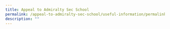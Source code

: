 ```yaml
---
title: Appeal to Admiralty Sec School
permalink: /appeal-to-admiralty-sec-school/useful-information/permalink
description: ""
---
```

